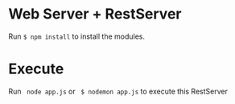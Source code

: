 # Web Server + RestServer

Run ``` $ npm install ``` to install the modules.

# Execute

Run ``` node app.js``` or ``` $ nodemon app.js``` to execute this RestServer